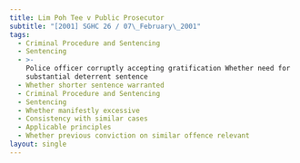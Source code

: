 ```yaml
---
title: Lim Poh Tee v Public Prosecutor
subtitle: "[2001] SGHC 26 / 07\_February\_2001"
tags:
  - Criminal Procedure and Sentencing
  - Sentencing
  - >-
    Police officer corruptly accepting gratification Whether need for
    substantial deterrent sentence
  - Whether shorter sentence warranted
  - Criminal Procedure and Sentencing
  - Sentencing
  - Whether manifestly excessive
  - Consistency with similar cases
  - Applicable principles
  - Whether previous conviction on similar offence relevant
layout: single
---
```


